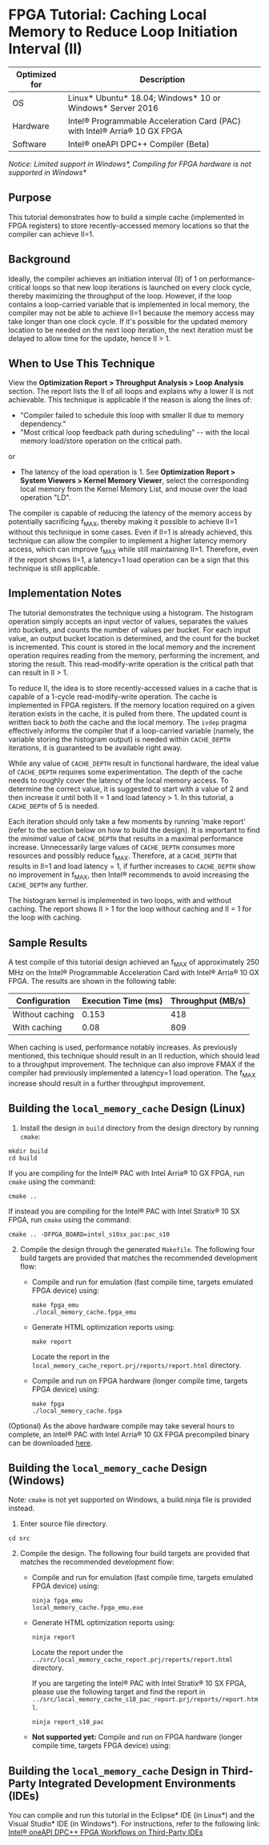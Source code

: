 # FPGA Tutorial: Caching Local Memory to Reduce Loop Initiation Interval (II)

| Optimized for                     | Description
---                                 |---
| OS                                | Linux* Ubuntu* 18.04; Windows* 10 or Windows* Server 2016
| Hardware                          | Intel® Programmable Acceleration Card (PAC) with Intel® Arria® 10 GX FPGA
| Software                          | Intel® oneAPI DPC++ Compiler (Beta) 

_Notice: Limited support in Windows*, Compiling for FPGA hardware is not supported in Windows*_

## Purpose
This tutorial demonstrates how to build a simple cache (implemented in FPGA registers) to store recently-accessed memory locations so that the compiler can achieve II=1.

## Background
Ideally, the compiler achieves an initiation interval (II) of 1 on performance-critical loops so that new loop iterations is launched on every clock cycle, thereby maximizing the throughput of the loop. However, if the loop contains a loop-carried variable that is implemented in local memory, the compiler may not be able to achieve II=1 because the memory access may take longer than one clock cycle. If it's possible for the updated memory location to be needed on the next loop iteration, the next iteration must be delayed to allow time for the update, hence II > 1.

## When to Use This Technique

View the **Optimization Report > Throughput Analysis > Loop Analysis** section. The report lists the II of all loops and explains why a lower II is not achievable. This technique is applicable if the reason is along the lines of:
* "Compiler failed to schedule this loop with smaller II due to memory dependency."
* "Most critical loop feedback path during scheduling" -- with the local memory load/store operation on the critical path.

or

* The latency of the load operation is 1. See **Optimization Report > System Viewers > Kernel Memory Viewer**, select the corresponding local memory from the Kernel Memory List, and mouse over the load operation "LD".

The compiler is capable of reducing the latency of the memory access by potentially sacrificing f<sub>MAX</sub>, thereby making it possible to achieve II=1 without this technique in some cases. Even if II=1 is already achieved, this technique can allow the compiler to implement a higher latency memory access, which can improve f<sub>MAX</sub> while still maintaining II=1. Therefore, even if the report shows II=1, a latency=1 load operation can be a sign that this technique is still applicable.


## Implementation Notes

The tutorial demonstrates the technique using a histogram. The histogram operation simply accepts an input vector of values, separates the values into buckets, and counts the number of values per bucket. For each input value, an output bucket location is determined, and the count for the bucket is incremented. This count is stored in the local memory and the increment operation requires reading from the memory, performing the increment, and storing the result. This read-modify-write operation is the critical path that can result in II > 1.

To reduce II, the idea is to store recently-accessed values in a cache that is capable of a 1-cycle read-modify-write operation. The cache is implemented in FPGA registers. If the memory location required on a given iteration exists in the cache, it is pulled from there. The updated count is written back to *both* the cache and the local memory. The `ivdep` pragma effectively informs the compiler that if a loop-carried variable (namely, the variable storing the histogram output) is needed within `CACHE_DEPTH` iterations, it is guaranteed to be available right away.

While any value of `CACHE_DEPTH` result in functional hardware, the ideal value of `CACHE_DEPTH` requires some experimentation. The depth of the cache needs to roughly cover the latency of the local memory access. To determine the correct value, it is suggested to start with a value of 2 and then increase it until both II = 1 and load latency > 1. In this tutorial, a `CACHE_DEPTH` of 5 is needed. 

Each iteration should only take a few moments by running 'make report' (refer to the section below on how to build the design). It is important to find the *minimal* value of `CACHE_DEPTH` that results in a maximal performance increase. Unnecessarily large values of `CACHE_DEPTH` consumes more resources and possibly reduce f<sub>MAX</sub>. Therefore, at a `CACHE_DEPTH` that results in II=1 and load latency = 1, if further increases to `CACHE_DEPTH` show no improvement in f<sub>MAX</sub>, then Intel® recommends to avoid increasing the `CACHE_DEPTH` any further.

The histogram kernel is implemented in two loops, with and without caching. The report shows II > 1 for the loop without caching and II = 1 for the loop with caching.

## Sample Results

A test compile of this tutorial design achieved an f<sub>MAX</sub> of approximately 250 MHz on the Intel® Programmable Acceleration Card with Intel® Arria® 10 GX FPGA. The results are shown in the following table:

Configuration | Execution Time (ms) | Throughput (MB/s)
-|-|-
Without caching | 0.153 | 418
With caching | 0.08 | 809

When caching is used, performance notably increases. As previously mentioned, this technique should result in an II reduction, which should lead to a throughput improvement. The technique can also improve FMAX if the compiler had previously implemented a latency=1 load operation. The f<sub>MAX</sub> increase should result in a further throughput improvement.

## Building the `local_memory_cache` Design (Linux)

1. Install the design in `build` directory from the design directory by running `cmake`:
 
  ```
  mkdir build
  cd build
  ```

  If you are compiling for the Intel® PAC with Intel Arria® 10 GX FPGA, run `cmake` using the command:

  ```
  cmake ..
  ```

  If instead you are compiling for the Intel® PAC with Intel Stratix® 10 SX FPGA, run `cmake` using the command:

  ```
  cmake .. -DFPGA_BOARD=intel_s10sx_pac:pac_s10
  ```

2. Compile the design through the generated `Makefile`. The following four build targets are provided that matches the recommended development flow:

   * Compile and run for emulation (fast compile time, targets emulated FPGA device) using: 

     ```
     make fpga_emu
     ./local_memory_cache.fpga_emu 
     ```

   * Generate HTML optimization reports using: 

     ```
     make report
     ``` 
     Locate the report in the `local_memory_cache_report.prj/reports/report.html` directory.
     
   * Compile and run on FPGA hardware (longer compile time, targets FPGA device) using: 

     ```
     make fpga 
     ./local_memory_cache.fpga 
     ```

(Optional) As the above hardware compile may take several hours to complete, an Intel® PAC with Intel Arria® 10 GX FPGA precompiled binary can be downloaded <a href="https://software.intel.com/content/dam/develop/external/us/en/documents/local_memory_cache.fpga.tar.gz" download>here</a>.


## Building the `local_memory_cache` Design (Windows)

Note: `cmake` is not yet supported on Windows, a build.ninja file is provided instead. 

1. Enter source file directory.

```
cd src
```

2. Compile the design. The following four build targets are provided that matches the recommended development flow:

   * Compile and run for emulation (fast compile time, targets emulated FPGA device) using: 

     ```
     ninja fpga_emu
     local_memory_cache.fpga_emu.exe 
     ```

   * Generate HTML optimization reports using: 
     
     ```
     ninja report
     ```
     Locate the report under the `../src/local_memory_cache_report.prj/reports/report.html` directory.

     If you are targeting the Intel® PAC with Intel Stratix® 10 SX FPGA, please use the following target and find the report in `../src/local_memory_cache_s10_pac_report.prj/reports/report.html`.

     ```
     ninja report_s10_pac
     ```

   * **Not supported yet:** Compile and run on FPGA hardware (longer compile time, targets FPGA device) using: 

## Building the `local_memory_cache` Design in Third-Party Integrated Development Environments (IDEs)

You can compile and run this tutorial in the Eclipse* IDE (in Linux*) and the Visual Studio* IDE (in Windows*). For instructions, refer to the following link: [Intel® oneAPI DPC++ FPGA Workflows on Third-Party IDEs](https://software.intel.com/en-us/articles/intel-oneapi-dpcpp-fpga-workflow-on-ide)
